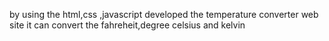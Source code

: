 by using the html,css ,javascript developed the temperature converter web site it can convert the fahreheit,degree celsius and kelvin
